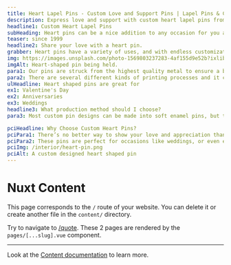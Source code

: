 ```yaml
---
title: Heart Lapel Pins - Custom Love and Support Pins | Lapel Pins & Coins
description: Express love and support with custom heart lapel pins from Lapel Pins & Coins. Perfect for charitable causes, personal gifts, and special occasions. Create your heartfelt pin today!
headline1: Custom Heart Lapel Pins
subHeading: Heart pins can be a nice addition to any occasion for you and your loved ones. Share love with others by creating your own heart pin design!
teaser: since 1999
headline2: Share your love with a heart pin.
grabber: Heart pins have a variety of uses, and with endless customization options, you can create a beautiful custom pin.
img: https://images.unsplash.com/photo-1569803237283-4af155d9e52b?ixlib=rb-1.2.1&ixid=eyJhcHBfaWQiOjEyMDd9&auto=format&fit=crop&crop=focalpoint&fp-x=.565&fp-y=.55&w=1184&h=1376&q=80
imgAlt: Heart-shaped pin being held.
para1: Our pins are struck from the highest quality metal to ensure a beautiful, classy, and durable product.
para2: There are several different kinds of printing processes and it can be overwhelming to do the research and know what best fits your design. That’s why we work with you every step of the way to ensure you’ll love the final product.
ulHeadline: Heart shaped pins are great for
ex1: Valentine's Day
ex2: Anniversaries
ex3: Weddings
headline3: What production method should I choose?
para3: Most custom pin designs can be made into soft enamel pins, but this process often works best with designs that have minimal lines and clearly defined areas of color. These details are important because the colored areas sit slightly recessed, below the metal separations. If you’re not sure which type of pin to choose, don’t worry! Just ask, and we can provide suggestions from our experienced team.

pciHeadline: Why Choose Custom Heart Pins?
pciPara1: There’s no better way to show your love and appreciation than with a heart pin. They can brighten someone's day or simply spread a bit of goodwill. They can be worn on bags, hats, shirts, and so much more. There's nothing like a customized pin to add some flair to your favorite outfit.
pciPara2: These pins are perfect for occasions like weddings, or even events and fundraisers for heart related diseases. With heart pins, it’s easy to create a memorable souvenir, raise funds,or just brighten someone’s day.
pciImg: /interior/heart-pin.png
pciAlt: A custom designed heart shaped pin
---
```


# Nuxt Content

This page corresponds to the `/` route of your website. You can delete it or create another file in the `content/` directory.

Try to navigate to [/quote](/quote). These 2 pages are rendered by the `pages/[...slug].vue` component.

---

Look at the [Content documentation](https://content.nuxtjs.org/) to learn more.
